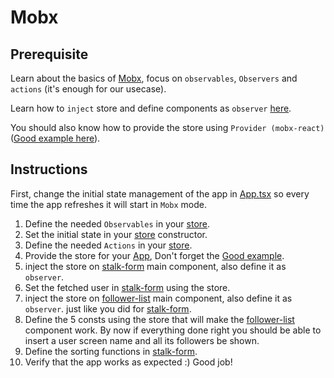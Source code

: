 # Mobx

## Prerequisite

Learn about the basics of [Mobx](https://mobx.js.org/refguide/api.html), focus on `observables`, `Observers` and `actions` (it's enough for our usecase).

Learn how to `inject` store and define components as `observer` [here](https://www.spectory.com/blog/MobX%20with%20React%20Introduction).

You should also know how to provide the store using `Provider (mobx-react)` ([Good example here](https://codesandbox.io/s/vj7zm4k4w5)).


## Instructions

First, change the initial state management of the app in [App.tsx](../App.tsx) so every time the app refreshes it will start in `Mobx` mode.

1) Define the needed `Observables` in your [store](./mobx-app-store.ts).
2) Set the initial state in your [store](./mobx-app-store.ts) constructor.
3) Define the needed `Actions` in your [store](./mobx-app-store.ts).
4) Provide the store for your [App](./Mobx-app.tsx), Don't forget the [Good example](https://codesandbox.io/s/vj7zm4k4w5).
5) inject the store on [stalk-form](./stalk-form/stalk-form.tsx) main component, also define it as `observer`.
6) Set the fetched user in [stalk-form](./stalk-form/stalk-form.tsx) using the store.
7) inject the store on [follower-list](./follower-list/follower-list.tsx) main component, also define it as `observer`. just like you did for [stalk-form](./stalk-form/stalk-form.tsx).
8) Define the 5 consts using the store that will make the [follower-list](./follower-list/follower-list.tsx) component work. By now if everything done right you should be able to insert a user screen name and all its followers be shown.
9) Define the sorting functions in [stalk-form](./stalk-form/stalk-form.tsx).
10) Verify that the app works as expected :) Good job!